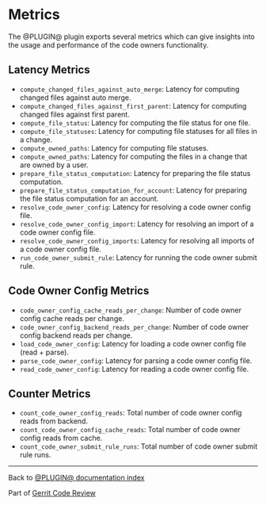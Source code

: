 # Metrics

The @PLUGIN@ plugin exports several metrics which can give insights into the
usage and performance of the code owners functionality.

## <a id="latencyMetrics"> Latency Metrics

* `compute_changed_files_against_auto_merge`:
  Latency for computing changed files against auto merge.
* `compute_changed_files_against_first_parent`:
  Latency for computing changed files against first parent.
* `compute_file_status`:
  Latency for computing the file status for one file.
* `compute_file_statuses`:
  Latency for computing file statuses for all files in a change.
* `compute_owned_paths`:
  Latency for computing file statuses.
* `compute_owned_paths`:
  Latency for computing the files in a change that are owned by a user.
* `prepare_file_status_computation`:
  Latency for preparing the file status computation.
* `prepare_file_status_computation_for_account`:
  Latency for preparing the file status computation for an account.
* `resolve_code_owner_config`:
  Latency for resolving a code owner config file.
* `resolve_code_owner_config_import`:
  Latency for resolving an import of a code owner config file.
* `resolve_code_owner_config_imports`:
  Latency for resolving all imports of a code owner config file.
* `run_code_owner_submit_rule`:
  Latency for running the code owner submit rule.

## <a id="codeOwnerConfigMetrics"> Code Owner Config Metrics

* `code_owner_config_cache_reads_per_change`:
  Number of code owner config cache reads per change.
* `code_owner_config_backend_reads_per_change`:
  Number of code owner config backend reads per change.
* `load_code_owner_config`:
  Latency for loading a code owner config file (read + parse).
* `parse_code_owner_config`:
  Latency for parsing a code owner config file.
* `read_code_owner_config`:
  Latency for reading a code owner config file.

## <a id="counterMetrics"> Counter Metrics

* `count_code_owner_config_reads`:
  Total number of code owner config reads from backend.
* `count_code_owner_config_cache_reads`:
  Total number of code owner config reads from cache.
* `count_code_owner_submit_rule_runs`:
  Total number of code owner submit rule runs.

---

Back to [@PLUGIN@ documentation index](index.html)

Part of [Gerrit Code Review](../../../Documentation/index.html)
